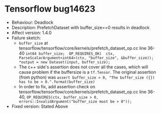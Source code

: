 # Tensorflow bug14623
- Behaviour: Deadlock
- Description: PrefetchDataset with buffer_size==0 results in deadlock
- Affect version: 1.4.0
- Failure sketch:
    * ```buffer_size``` at tensorflow/tensorflow/core/kernels/prefetch_dataset_op.cc line 36-40 ``` int64 buffer_size; 
 OP_REQUIRES_OK( 
     ctx, ParseScalarArgument<int64>(ctx, "buffer_size", &buffer_size)); 
 *output = new Dataset(input, buffer_size); ```      
    * The c++ side's assertion does not cover all the cases, which will cause problem if the buffersize is a ```tf.Tensor```. The original assertion (from python) was ```assert buffer_size > 0, "The buffer_size ({}) has to be > 0.".format(buffer_size)```
    * In order to fix, add assertion check on tensorflow/tensorflow/core/kernels/prefetch_dataset_op.cc line 36-40, ```OP_REQUIRES(ctx, buffer_size > 0, errors::InvalidArgument("buffer_size must be > 0"));```
- Fixed version: Stated Above